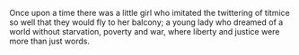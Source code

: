Once upon a time there was a little girl who imitated the twittering of titmice so well that they would fly to her balcony; a young lady who dreamed of a world without starvation, poverty and war, where liberty and justice were more than just words.
